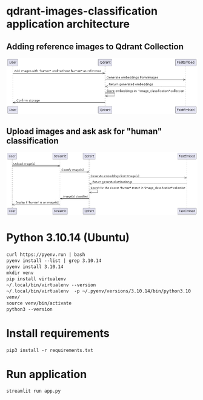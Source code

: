 # qdrant-images-classification application architecture

## Adding reference images to Qdrant Collection
![Adding Documents to a Qdrant Collection](architecture/01_add_to_qdrant.png)

## Upload images and ask ask for "human" classification  
![Ask Qdrant Collection](architecture/02_ask_qdrant.png)


# Python 3.10.14 (Ubuntu)

```
curl https://pyenv.run | bash
pyenv install --list | grep 3.10.14
pyenv install 3.10.14
mkdir venv
pip install virtualenv
~/.local/bin/virtualenv --version
~/.local/bin/virtualenv  -p ~/.pyenv/versions/3.10.14/bin/python3.10 venv/
source venv/bin/activate
python3 --version   
```

# Install requirements
```
pip3 install -r requirements.txt
```

# Run application
```
streamlit run app.py
```